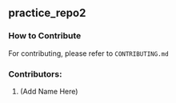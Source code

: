 ## practice_repo2

### How to Contribute
For contributing, please refer to ```CONTRIBUTING.md```

### Contributors:
1. (Add Name Here)
